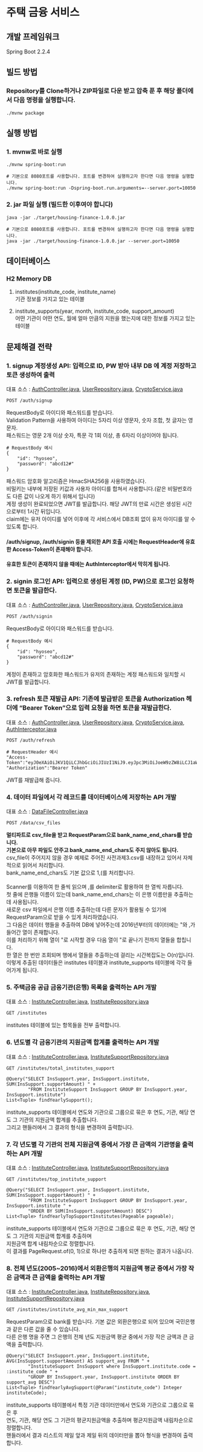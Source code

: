 # 주택 금융 서비스
## 개발 프레임워크
Spring Boot 2.2.4

## 빌드 방법
### Repository를 Clone하거나 ZIP파일로 다운 받고 압축 푼 후 해당 폴더에서 다음 명령을 실행합니다.
```
./mvnw package
```
## 실행 방법
### 1. mvnw로 바로 실행
```
./mvnw spring-boot:run

# 기본으로 8080포트를 사용합니다. 포트를 변경하여 실행하고자 한다면 다음 명령을 실행합니다.
./mvnw spring-boot:run -Dspring-boot.run.arguments=--server.port=10050
```

### 2. jar 파일 실행 (**빌드한 이후여야 합니다**)
```
java -jar ./target/housing-finance-1.0.0.jar

# 기본으로 8080포트를 사용합니다. 포트를 변경하여 실행하고자 한다면 다음 명령을 실행합니다.
java -jar ./target/housing-finance-1.0.0.jar --server.port=10050
```
## 데이터베이스
### H2 Memory DB
1. institutes(institute_code, institute_name)  
기관 정보를 가지고 있는 테이블  

2. institute_supports(year, month, institute_code, support_amount)  
어떤 기관이 어떤 연도, 월에 얼마 만큼의 지원을 했는지에 대한 정보를 가지고 있는 테이블  

## 문제해결 전략
### 1. signup 계정생성 API: 입력으로 ID, PW 받아 내부 DB 에 계정 저장하고 토큰 생성하여 출력  
대표 소스 : [AuthController.java](https://github.com/hyoseo/housing-finance/blob/master/src/main/java/me/hyoseo/housingfinance/controller/AuthController.java), 
[UserRepository.java](https://github.com/hyoseo/housing-finance/blob/master/src/main/java/me/hyoseo/housingfinance/database/repository/UserRepository.java), 
[CryptoService.java](https://github.com/hyoseo/housing-finance/blob/master/src/main/java/me/hyoseo/housingfinance/service/CryptoService.java)  
```
POST /auth/signup  
```
RequestBody로 아이디와 패스워드를 받습니다.  
Validation Pattern을 사용하여 아이디는 5자리 이상 영문자, 숫자 조합, 첫 글자는 영문자.  
패스워드는 영문 2개 이상 숫자, 특문 각 1회 이상, 총 6자리 이상이어야 됩니다.  
```
# RequestBody 예시
{
	"id": "hyoseo",
	"password": "abcd12#"
}
```
패스워드 암호화 알고리즘은 HmacSHA256을 사용하였습니다.  
비밀키는 내부에 저장된 키값과 사용자 아이디를 합쳐서 사용합니다.(같은 비밀번호라도 다른 값이 나오게 하기 위해서 입니다)  
계정 생성이 완료되었으면 JWT를 발급합니다. 해당 JWT의 만료 시간은 생성된 시간으로부터 1시간 뒤입니다.  
claim에는 유저 아이디를 넣어 이후에 각 서비스에서 DB조회 없이 유저 아이디를 알 수 있도록 합니다.  
#### /auth/signup, /auth/signin 등을 제외한 API 호출 시에는 RequestHeader에 유효한 Access-Token이 존재해야 합니다.  
#### 유효한 토큰이 존재하지 않을 때에는 AuthInterceptor에서 막히게 됩니다.  

### 2. signin 로그인 API: 입력으로 생성된 계정 (ID, PW)으로 로그인 요청하면 토큰을 발급한다.
대표 소스 : [AuthController.java](https://github.com/hyoseo/housing-finance/blob/master/src/main/java/me/hyoseo/housingfinance/controller/AuthController.java), 
[UserRepository.java](https://github.com/hyoseo/housing-finance/blob/master/src/main/java/me/hyoseo/housingfinance/database/repository/UserRepository.java), 
[CryptoService.java](https://github.com/hyoseo/housing-finance/blob/master/src/main/java/me/hyoseo/housingfinance/service/CryptoService.java)  
```
POST /auth/signin  
```
RequestBody로 아이디와 패스워드를 받습니다.  
```
# RequestBody 예시
{
	"id": "hyoseo",
	"password": "abcd12#"
}
```
계정이 존재하고 암호화한 패스워드가 유저의 존재하는 계정 패스워드와 일치할 시 JWT를 발급합니다.  
### 3. refresh 토큰 재발급 API: 기존에 발급받은 토큰을 Authorization 헤더에 “Bearer Token”으로 입력 요청을 하면 토큰을 재발급한다.  
대표 소스 : [AuthController.java](https://github.com/hyoseo/housing-finance/blob/master/src/main/java/me/hyoseo/housingfinance/controller/AuthController.java), 
[UserRepository.java](https://github.com/hyoseo/housing-finance/blob/master/src/main/java/me/hyoseo/housingfinance/database/repository/UserRepository.java), 
[CryptoService.java](https://github.com/hyoseo/housing-finance/blob/master/src/main/java/me/hyoseo/housingfinance/service/CryptoService.java), 
[AuthInterceptor.java](https://github.com/hyoseo/housing-finance/blob/master/src/main/java/me/hyoseo/housingfinance/interceptor/AuthInterceptor.java)  
```
POST /auth/refresh  
```
```
# RequestHeader 예시
"Access-Token":"eyJ0eXAiOiJKV1QiLCJhbGciOiJIUzI1NiJ9.eyJpc3MiOiJoeW9zZW8iLCJ1aWQiOiJoeW9zZW8iLCJpYXQiOjE1ODAwMjExMTksImV4cCI6MTU4MDAyMTQxOX0.Kemmk6aXBvfHRehMTSa5qX0OsBMRkrEhyqqfr4LdUd"
"Authorization":"Bearer Token"
```
JWT를 재발급해 줍니다.  

### 4. 데이터 파일에서 각 레코드를 데이터베이스에 저장하는 API 개발
대표 소스 : [DataFileController.java](https://github.com/hyoseo/housing-finance/blob/master/src/main/java/me/hyoseo/housingfinance/controller/DataFileController.java)
```
POST /data/csv_files  
```
**멀티파트로 csv_file을 받고 RequestParam으로 bank_name_end_chars를 받습니다.**  
**기본으로 아무 파일도 안주고 bank_name_end_chars도 주지 않아도 됩니다.**  
csv_file이 주어지지 않을 경우 예제로 주어진 사전과제3.csv를 내장하고 있어서 자체적으로 읽어서 처리합니다.  
bank_name_end_chars도 기본 값으로 1,(를 처리합니다.  
</br>
Scanner를 이용하여 한 줄씩 읽으며 ,를 delimiter로 활용하여 한 열씩 자릅니다.  
첫 줄에 은행들 이름이 있는데 bank_name_end_chars는 이 은행 이름만을 추출하는데 사용됩니다.  
새로운 csv 파일에서 은행 이름 추출하는데 다른 문자가 활용될 수 있기에 RequestParam으로 받을 수 있게 처리하였습니다.  
그 다음은 데이터 행들을 추출하여 DB에 넣어주는데 2016년부터의 데이터에는 "와 ,가 들어간 열이 존재합니다.  
이를 처리하기 위해 열이 "로 시작할 경우 다음 열이 "로 끝나기 전까지 열들을 합칩니다.  
한 열은 한 번만 조회되며 행에서 열들을 추출하는데 걸리는 시간복잡도는 O(n)입니다.  
이렇게 추출된 데이터들은 institutes 테이블과 institute_supports 테이블에 각각 들어가게 됩니다.  
  
### 5. 주택금융 공급 금융기관(은행) 목록을 출력하는 API 개발  
대표 소스 : [InstituteController.java](https://github.com/hyoseo/housing-finance/blob/master/src/main/java/me/hyoseo/housingfinance/controller/InstituteController.java), 
[InstituteRepository.java](https://github.com/hyoseo/housing-finance/blob/master/src/main/java/me/hyoseo/housingfinance/database/repository/InstituteRepository.java)  
```
GET /institutes
```
institutes 테이블에 있는 항목들을 전부 출력합니다.  
  
### 6. 년도별 각 금융기관의 지원금액 합계를 출력하는 API 개발  
대표 소스 : [InstituteController.java](https://github.com/hyoseo/housing-finance/blob/master/src/main/java/me/hyoseo/housingfinance/controller/InstituteController.java), 
[InstituteSupportRepository.java](https://github.com/hyoseo/housing-finance/blob/master/src/main/java/me/hyoseo/housingfinance/database/repository/InstituteSupportRepository.java)  
```
GET /institutes/total_institutes_support
```
```
@Query("SELECT InsSupport.year, InsSupport.institute, SUM(InsSupport.supportAmount) " +
        "FROM InstituteSupport InsSupport GROUP BY InsSupport.year, InsSupport.institute")
List<Tuple> findYearlySupport();
```
institute_supports 테이블에서 연도와 기관으로 그룹으로 묶은 후 연도, 기관, 해당 연도 그 기관의 지원금액 합계를 추출합니다.  
그리고 핸들러에서 그 결과의 형식을 변경하여 출력합니다.  
  
### 7. 각 년도별 각 기관의 전체 지원금액 중에서 가장 큰 금액의 기관명을 출력하는 API 개발  
대표 소스 : [InstituteController.java](https://github.com/hyoseo/housing-finance/blob/master/src/main/java/me/hyoseo/housingfinance/controller/InstituteController.java), 
[InstituteSupportRepository.java](https://github.com/hyoseo/housing-finance/blob/master/src/main/java/me/hyoseo/housingfinance/database/repository/InstituteSupportRepository.java)  
```
GET /institutes/top_institute_support
```
```
@Query("SELECT InsSupport.year, InsSupport.institute, SUM(InsSupport.supportAmount) " +
        "FROM InstituteSupport InsSupport GROUP BY InsSupport.year, InsSupport.institute " +
        "ORDER BY SUM(InsSupport.supportAmount) DESC")
List<Tuple> findYearlyTopSupportInstitutes(Pageable pageable);
```
institute_supports 테이블에서 연도와 기관으로 그룹으로 묶은 후 연도, 기관, 해당 연도 그 기관의 지원금액 합계를 추출하며  
지원금액 합계 내림차순으로 정렬합니다.  
이 결과를 PageRequest.of(0, 1)으로 하나만 추출하게 되면 원하는 결과가 나옵니다.  
  

### 8. 전체 년도(2005~2016)에서 외환은행의 지원금액 평균 중에서 가장 작은 금액과 큰 금액을 출력하는 API 개발
대표 소스 : [InstituteController.java](https://github.com/hyoseo/housing-finance/blob/master/src/main/java/me/hyoseo/housingfinance/controller/InstituteController.java), 
[InstituteRepository.java](https://github.com/hyoseo/housing-finance/blob/master/src/main/java/me/hyoseo/housingfinance/database/repository/InstituteRepository.java), 
[InstituteSupportRepository.java](https://github.com/hyoseo/housing-finance/blob/master/src/main/java/me/hyoseo/housingfinance/database/repository/InstituteSupportRepository.java)  
```
GET /institutes/institute_avg_min_max_support
```  
RequestParam으로 bank를 받습니다. 기본 값은 외환은행으로 되어 있으며 국민은행과 같은 다른 값을 줄 수 있습니다.  
다른 은행 명을 주면 그 은행의 전체 년도 지원금액 평균 중에서 가장 작은 금액과 큰 금액을 출력합니다.  
```
@Query("SELECT InsSupport.year, InsSupport.institute, AVG(InsSupport.supportAmount) AS support_avg FROM " +
        "InstituteSupport InsSupport where InsSupport.institute.code = :institute_code " +
        "GROUP BY InsSupport.year, InsSupport.institute ORDER BY support_avg DESC")
List<Tuple> findYearlyAvgSupport(@Param("institute_code") Integer instituteCode);
```
institute_supports 테이블에서 특정 기관 데이터만에서 연도와 기관으로 그룹으로 묶은 후  
연도, 기관, 해당 연도 그 기관의 평균지원금액을 추출하며 평균지원금액 내림차순으로 정렬합니다.  
핸들러에서 결과 리스트의 제일 앞과 제일 뒤의 데이터만을 뽑아 형식을 변경하여 출력합니다.  


